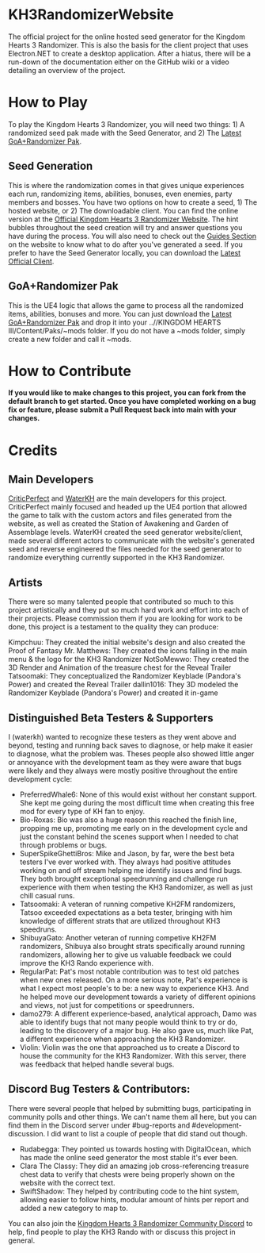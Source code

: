 # KH3RandomizerWebsite
The official project for the online hosted seed generator for the Kingdom Hearts 3 Randomizer. This is also the basis for the client project that uses Electron.NET to create a desktop application. After a hiatus, there will be a run-down of the documentation either on the GitHub wiki or a video detailing an overview of the project.

# How to Play
To play the Kingdom Hearts 3 Randomizer, you will need two things: 1) A randomized seed pak made with the Seed Generator, and 2) The [Latest GoA+Randomizer Pak](https://github.com/Water-and-Critic/KH3-Rando-GoA/releases). 

## Seed Generation
This is where the randomization comes in that gives unique experiences each run, randomizing items, abilities, bonuses, even enemies, party members and bosses. You have two options on how to create a seed, 1) The hosted website, or 2) The downloadable client.
You can find the online version at the [Official Kingdom Hearts 3 Randomizer Website](https://kh3rando.com/). The hint bubbles throughout the seed creation will try and answer questions you have during the process. You will also need to check out the [Guides Section](https://kh3rando.com/guide) on the website to know what to do after you've generated a seed. 
If you prefer to have the Seed Generator locally, you can download the [Latest Official Client](https://github.com/WaterKH/KH3RandomizerClient/releases).

## GoA+Randomizer Pak
This is the UE4 logic that allows the game to process all the randomized items, abilities, bonuses and more. You can just download the [Latest GoA+Randomizer Pak](https://github.com/Water-and-Critic/KH3-Rando-GoA/releases) and drop it into your ../<path-to-KH3>/KINGDOM HEARTS III/Content/Paks/~mods folder. If you do not have a ~mods folder, simply create a new folder and call it ~mods.

# How to Contribute
**If you would like to make changes to this project, you can fork from the default branch to get started. Once you have completed working on a bug fix or feature, please submit a Pull Request back into main with your changes.**

# Credits

## Main Developers
[CriticPerfect](https://twitter.com/critic_perfect) and [WaterKH](https://twitter.com/water_kh) are the main developers for this project. CriticPerfect mainly focused and headed up the UE4 portion that allowed the game to talk with the custom actors and files generated from the website, as well as created the Station of Awakening and Garden of Assemblage levels. WaterKH created the seed generator website/client, made several different actors to communicate with the website's generated seed and reverse engineered the files needed for the seed generator to randomize everything currently supported in the KH3 Randomizer.

## Artists
There were so many talented people that contributed so much to this project artistically and they put so much hard work and effort into each of their projects. Please commission them if you are looking for work to be done, this project is a testament to the quality they can produce:

Kimpchuu: They created the initial website's design and also created the Proof of Fantasy
Mr. Matthews: They created the icons falling in the main menu & the logo for the KH3 Randomizer 
NotSoMewwo: They created the 3D Render and Animation of the treasure chest for the Reveal Trailer
Tatsoomaki: They conceptualized the Randomizer Keyblade (Pandora's Power) and created the Reveal Trailer
dallin1016: They 3D modeled the Randomizer Keyblade (Pandora's Power) and created it in-game

## Distinguished Beta Testers & Supporters
I (waterkh) wanted to recognize these testers as they went above and beyond, testing and running back saves to diagnose, or help make it easier to diagnose, what the problem was. Theses people also showed little anger or annoyance with the development team as they were aware that bugs were likely and they always were mostly positive throughout the entire development cycle:

- PreferredWhale6: None of this would exist without her constant support. She kept me going during the most difficult time when creating this free mod for every type of KH fan to enjoy.
- Bio-Roxas: Bio was also a huge reason this reached the finish line, propping me up, promoting me early on in the development cycle and just the constant behind the scenes support when I needed to chat through problems or bugs.
- SuperSpikeGhettiBros: Mike and Jason, by far, were the best beta testers I've ever worked with. They always had positive attitudes working on and off stream helping me identify issues and find bugs. They both brought exceptional speedrunning and challenge run experience with them when testing the KH3 Randomizer, as well as just chill casual runs.
- Tatsoomaki: A veteran of running competive KH2FM randomizers, Tatsoo exceeded expectations as a beta tester, bringing with him knowledge of different strats that are utilized throughout KH3 speedruns.
- ShibuyaGato: Another veteran of running competive KH2FM randomizers, Shibuya also brought strats specifically around running randomizers, allowing her to give us valuable feedback we could improve the KH3 Rando experience with.
- RegularPat: Pat's most notable contribution was to test old patches when new ones released. On a more serious note, Pat's experience is what I expect most people's to be: a new way to experience KH3. And he helped move our development towards a variety of different opinions and views, not just for competitions or speedrunners.
- damo279: A different experience-based, analytical approach, Damo was able to identify bugs that not many people would think to try or do, leading to the discovery of a major bug. He also gave us, much like Pat, a different experience when approaching the KH3 Randomizer.
- Violin: Violin was the one that approached us to create a Discord to house the community for the KH3 Randomizer. With this server, there was feedback that helped handle several bugs.

## Discord Bug Testers & Contributors:
There were several people that helped by submitting bugs, participating in community polls and other things. We can't name them all here, but you can find them in the Discord server under #bug-reports and #development-discussion. I did want to list a couple of people that did stand out though.

- Rudabegga: They pointed us towards hosting with DigitalOcean, which has made the online seed generator the most stable it's ever been.
- Clara The Classy: They did an amazing job cross-referencing treasure chest data to verify that chests were being properly shown on the website with the correct text.
- SwiftShadow: They helped by contributing code to the hint system, allowing easier to follow hints, modular amount of hints per report and added a new category to map to.

You can also join the [Kingdom Hearts 3 Randomizer Community Discord](https://discord.gg/qf42CZfVBr) to help, find people to play the KH3 Rando with or discuss this project in general.
